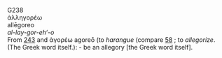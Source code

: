 <body>
  <p>G238<br>  ἀλληγορέω  <br> allēgoreo  <br><i>al-lay-gor-eh‘-o </i><br>From <a href="g0243.htm">243</a> and  ἀγορέω    agoreō  (to <i>harangue</i> (compare <a href="g0058.htm">58</a> ; to <i>allegorize</i>. (The Greek word itself.): - be an allegory [the Greek word itself].<br></p>
 </body>